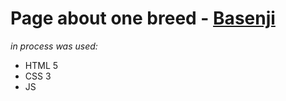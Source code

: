 # Page about one breed - [Basenji](https://elster-qa.github.io/Basenji/)
*in process was used:*
* HTML 5
* CSS 3
* JS
